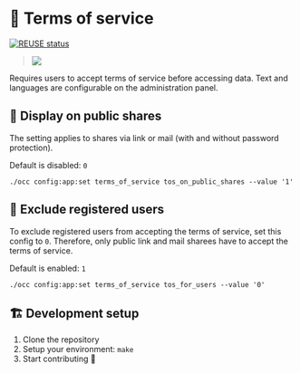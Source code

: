 <!--
 - SPDX-FileCopyrightText: 2018 Nextcloud GmbH and Nextcloud contributors
 - SPDX-License-Identifier: AGPL-3.0-or-later
-->
# 📜 Terms of service

[![REUSE status](https://api.reuse.software/badge/github.com/nextcloud/terms_of_service)](https://api.reuse.software/info/github.com/nextcloud/terms_of_service)

> ![](https://raw.githubusercontent.com/nextcloud/terms_of_service/master/docs/popup-dialog.png)

Requires users to accept terms of service before accessing data. Text and languages are configurable on the administration panel.

## 🔗 Display on public shares

The setting applies to shares via link or mail (with and without password protection).

Default is disabled: `0`
```
./occ config:app:set terms_of_service tos_on_public_shares --value '1'
```
## 👤 Exclude registered users

To exclude registered users from accepting the terms of service, set this config to `0`.
Therefore, only public link and mail sharees have to accept the terms of service.

Default is enabled: `1`
```
./occ config:app:set terms_of_service tos_for_users --value '0'
```

## 🏗️ Development setup

1. Clone the repository
2. Setup your environment: `make`
3. Start contributing 🎉
